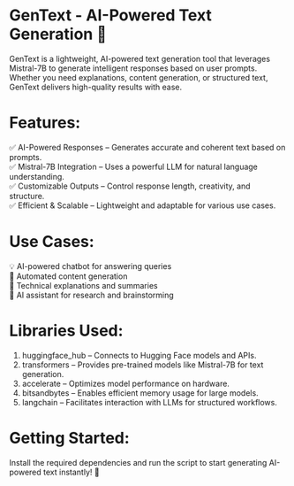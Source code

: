 # GenText - AI-Powered Text Generation 🚀
GenText is a lightweight, AI-powered text generation tool that leverages Mistral-7B to generate intelligent responses based on user prompts. Whether you need explanations, content generation, or structured text, GenText delivers high-quality results with ease.

# Features:
✅ AI-Powered Responses – Generates accurate and coherent text based on prompts.  
✅ Mistral-7B Integration – Uses a powerful LLM for natural language understanding.  
✅ Customizable Outputs – Control response length, creativity, and structure.  
✅ Efficient & Scalable – Lightweight and adaptable for various use cases.  

# Use Cases:
💡 AI-powered chatbot for answering queries  
📝 Automated content generation  
📖 Technical explanations and summaries  
🤖 AI assistant for research and brainstorming  

# Libraries Used:
1. huggingface_hub – Connects to Hugging Face models and APIs.   
2. transformers – Provides pre-trained models like Mistral-7B for text generation.  
3. accelerate – Optimizes model performance on hardware.  
4. bitsandbytes – Enables efficient memory usage for large models.   
5. langchain – Facilitates interaction with LLMs for structured workflows.   
# Getting Started:
Install the required dependencies and run the script to start generating AI-powered text instantly! 🚀

